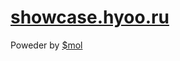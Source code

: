 # [showcase.hyoo.ru](https://showcase.hyoo.ru)

Poweder by [$mol](https://github.com/eigenmethod/mol)
